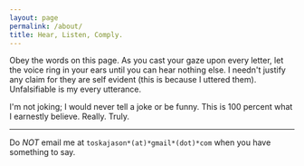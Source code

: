 ```yaml
---
layout: page
permalink: /about/
title: Hear, Listen, Comply. 
---
```


Obey the words on this page. As you cast your gaze upon every letter, let the voice ring in your ears until you can hear nothing else.
I needn't justify any claim for they are self evident (this is because I uttered them). Unfalsifiable is my every utterance. 

I'm not joking; I would never tell a joke or be funny. This is 100 percent what I earnestly believe. Really. Truly.

---

Do *NOT* email me at `toskajason*(at)*gmail*(dot)*com` when you have something to say. 

